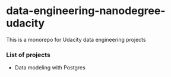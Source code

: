 # data-engineering-nanodegree-udacity
This is a monorepo for Udacity data engineering projects  

### List of projects

* Data modeling with Postgres